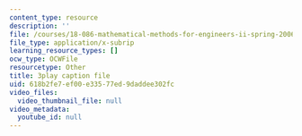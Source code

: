 ```yaml
---
content_type: resource
description: ''
file: /courses/18-086-mathematical-methods-for-engineers-ii-spring-2006/618b2fe7ef00e33577ed9daddee302fc_LtNVodIs1dI.srt
file_type: application/x-subrip
learning_resource_types: []
ocw_type: OCWFile
resourcetype: Other
title: 3play caption file
uid: 618b2fe7-ef00-e335-77ed-9daddee302fc
video_files:
  video_thumbnail_file: null
video_metadata:
  youtube_id: null
---
```

